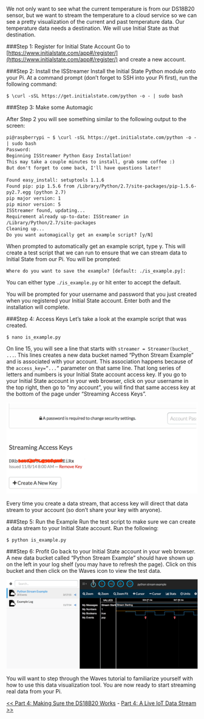 We not only want to see what the current temperature is from our DS18B20 sensor, but we want to stream the temperature to a cloud service so we can see a pretty visualization of the current and past temperature data. Our temperature data needs a destination. We will use Initial State as that destination.

###Step 1: Register for Initial State Account
Go to [https://www.initialstate.com/app#/register/](https://www.initialstate.com/app#/register/) and create a new account.

###Step 2: Install the ISStreamer
Install the Initial State Python module onto your Pi. At a command prompt (don’t forget to SSH into your Pi first), run the following command:

```
$ \curl -sSL https://get.initialstate.com/python -o - | sudo bash
```

###Step 3: Make some Automagic

After Step 2 you will see something similar to the following output to the screen:

```
pi@raspberrypi ~ $ \curl -sSL https://get.initialstate.com/python -o - | sudo bash
Password:
Beginning ISStreamer Python Easy Installation!
This may take a couple minutes to install, grab some coffee :)
But don't forget to come back, I'll have questions later!

Found easy_install: setuptools 1.1.6
Found pip: pip 1.5.6 from /Library/Python/2.7/site-packages/pip-1.5.6- py2.7.egg (python 2.7)
pip major version: 1
pip minor version: 5
ISStreamer found, updating...
Requirement already up-to-date: ISStreamer in /Library/Python/2.7/site-packages
Cleaning up...
Do you want automagically get an example script? [y/N]
```
When prompted to automatically get an example script, type y. This will create a test script that we can run to ensure that we can stream data to Initial State from our Pi. You will be prompted:

```
Where do you want to save the example? [default: ./is_example.py]: 
```

You can either type `./is_example.py` or hit enter to accept the default.

You will be prompted for your username and password that you just created when you registered your Initial State account. Enter both and the installation will complete.

###Step 4: Access Keys
Let’s take a look at the example script that was created.



```
$ nano is_example.py
```

On line 15, you will see a line that starts with `streamer = Streamer(bucket_ ...`. This lines creates a new data bucket named “Python Stream Example” and is associated with your account. This association happens because of the `access_key=”...”` parameter on that same line. That long series of letters and numbers is your Initial State account access key. If you go to your Initial State account in your web browser, click on your username in the top right, then go to “my account”, you will find that same access key at the bottom of the page under “Streaming Access Keys”.

![Access Keys](img/access-keys.png)

Every time you create a data stream, that access key will direct that data stream to your account (so don’t share your key with anyone).

###Step 5: Run the Example
Run the test script to make sure we can create a data stream to your Initial State account. Run the following:

```
$ python is_example.py
```

###Step 6: Profit
Go back to your Initial State account in your web browser. A new data bucket called “Python Stream Example” should have shown up on the left in your log shelf (you may have to refresh the page). Click on this bucket and then click on the Waves icon to view the test data.

![Example Stream Screenshot](img/example-stream.png)

You will want to step through the Waves tutorial to familiarize yourself with how to use this data visualization tool. You are now ready to start streaming real data from your Pi.

[<< Part 4: Making Sure the DS18B20 Works](Part-4.-Making-Sure-the-DS18B20-Works) - [Part 4: A Live IoT Data Stream >>](Part-4.-A-Live-IoT-Data-Stream)